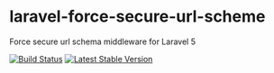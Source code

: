 # laravel-force-secure-url-scheme
Force secure url schema middleware for Laravel 5

[![Build Status](https://travis-ci.org/shin1x1/laravel-force-secure-url-scheme.svg?branch=travis)](https://travis-ci.org/shin1x1/laravel-force-secure-url-scheme)
[![Latest Stable Version](https://poser.pugx.org/shin1x1/laravel-force-secure-url-scheme/version.svg)](https://packagist.org/packages/shin1x1/laravel-force-secure-url-scheme)
